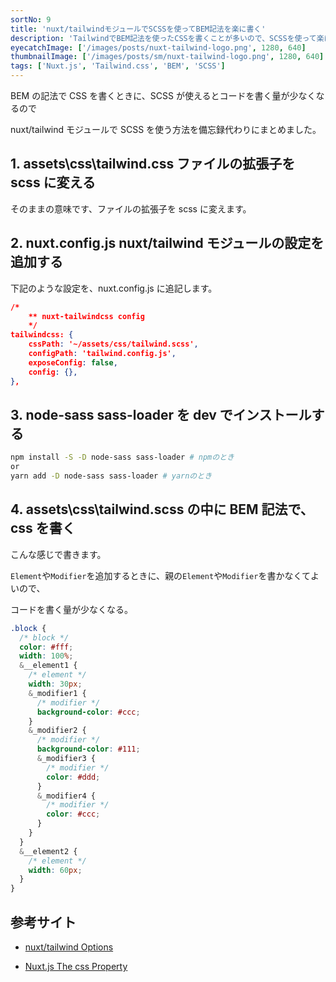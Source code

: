 ```yaml
---
sortNo: 9
title: 'nuxt/tailwindモジュールでSCSSを使ってBEM記法を楽に書く'
description: 'TailwindでBEM記法を使ったCSSを書くことが多いので、SCSSを使って楽にしました'
eyecatchImage: ['/images/posts/nuxt-tailwind-logo.png', 1280, 640]
thumbnailImage: ['/images/posts/sm/nuxt-tailwind-logo.png', 1280, 640]
tags: ['Nuxt.js', 'Tailwind.css', 'BEM', 'SCSS']
---
```


BEM の記法で CSS を書くときに、SCSS が使えるとコードを書く量が少なくなるので

nuxt/tailwind モジュールで SCSS を使う方法を備忘録代わりにまとめました。

## 1. assets\css\tailwind.css ファイルの拡張子を scss に変える

そのままの意味です、ファイルの拡張子を scss に変えます。

## 2. nuxt.config.js nuxt/tailwind モジュールの設定を追加する

下記のような設定を、nuxt.config.js に追記します。

```json
/*
	** nuxt-tailwindcss config
	*/
tailwindcss: {
	cssPath: '~/assets/css/tailwind.scss',
	configPath: 'tailwind.config.js',
	exposeConfig: false,
	config: {},
},
```

## 3. node-sass sass-loader を dev でインストールする

```sh
npm install -S -D node-sass sass-loader # npmのとき
or
yarn add -D node-sass sass-loader # yarnのとき
```

## 4. assets\css\tailwind.scss の中に BEM 記法で、css を書く

こんな感じで書きます。

`Element`や`Modifier`を追加するときに、親の`Element`や`Modifier`を書かなくてよいので、

コードを書く量が少なくなる。

```scss
.block {
  /* block */
  color: #fff;
  width: 100%;
  &__element1 {
    /* element */
    width: 30px;
    &_modifier1 {
      /* modifier */
      background-color: #ccc;
    }
    &_modifier2 {
      /* modifier */
      background-color: #111;
      &_modifier3 {
        /* modifier */
        color: #ddd;
      }
      &_modifier4 {
        /* modifier */
        color: #ccc;
      }
    }
  }
  &__element2 {
    /* element */
    width: 60px;
  }
}
```

## 参考サイト

- [nuxt/tailwind Options](https://tailwindcss.nuxtjs.org/options#csspath)

- [Nuxt.js The css Property](https://nuxtjs.org/guides/configuration-glossary/configuration-css)
